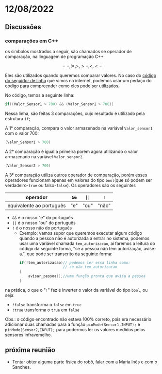 # 12/08/2022

## Discussões

### comparações em C++

os simbolos mostrados a seguir, são chamados se operador de comparação, na linguagem de programação C++

$$ ==, !=, >, >=, <, <= $$

Eles são utilizados quando queremos comparar valores. No caso do [código do seguidor de linha](https://www.robocore.net/tutoriais/robo-seguidor-de-linha) que vimos na internet, podemos usar um pedaço do código para compreender como eles pode ser utilizados.

No código, temos a seguinte linha:

```c++
if((Valor_Sensor1 > 700) && (Valor_Sensor2 > 700))
```

Nessa linha, são feitas 3 comparações, cujo resultado é utilizado pela estrutura `if`;

A  1° comparação, compara o valor armazenado na variável `Valor_sensor1` com o valor 700:
```c++
(Valor_Sensor1 > 700)
```

A 2° comparação é igual a primeira porém agora utilizando o valor armazenado na variável `Valor_sensor2`.

```c++
(Valor_Sensor2 > 700)
```
A 3° comparação utiliza outros operador de comparação, porém esses operadores funcionam apenas em valores do tipo `bool`(que só podem ser verdadeiro-`true` ou falso-`false`). Os operadores são os seguintes

| operador | `&&` | `\|\|` | `!` |
|:-:|:-:|:-:|:-:|
| equivalente ao português | "e" | "ou" | "não" |

- `&&` é o nosso "e" do português
- `||` é o nosso "ou" do português
- `!` é o nosso não do português
  - Exemplo: vamos supor que queremos executar algum código quando a pessoa não é autorizada a entrar no sistema, podemos usar uma variável chamada `tem_autorizacao`, ai faremos a leitura do código da seguinte forma, "se a pessoa não tem autorização, avise-a.", que pode ser transcrito da seguinte forma:
    ```c++
    if(!tem_autorizacao)// podemos ler essa linha como:
                        // se não tem_autorizacao
    {
        avisar_pessoa();//uma função pronta que avisa a pessoa
    }
    ```
na prática, o que o "`!`" faz é inverter o valor da variável do tipo `bool`, ou seja:
- `!false` transforma o `false` em `true`
- `!true` transforma o `true` em `false`

Obs.: o código encontrado não estava 100\% correto, pois era necessário adicionar duas chamadas para a função `pinMode(Sensor1,INPUT);` e `pinMode(Sensor2,INPUT);` para podermos ler os valores medidos pelos sensores infravemelho.


## próxima reunião

- Tentar obter alguma parte física do robô, falar com a Maria Inês e com o Sanches.






